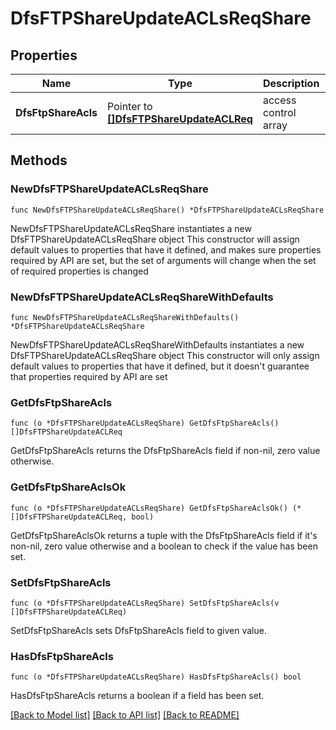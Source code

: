 # DfsFTPShareUpdateACLsReqShare

## Properties

Name | Type | Description | Notes
------------ | ------------- | ------------- | -------------
**DfsFtpShareAcls** | Pointer to [**[]DfsFTPShareUpdateACLReq**](DfsFTPShareUpdateACLReq.md) | access control array | [optional] 

## Methods

### NewDfsFTPShareUpdateACLsReqShare

`func NewDfsFTPShareUpdateACLsReqShare() *DfsFTPShareUpdateACLsReqShare`

NewDfsFTPShareUpdateACLsReqShare instantiates a new DfsFTPShareUpdateACLsReqShare object
This constructor will assign default values to properties that have it defined,
and makes sure properties required by API are set, but the set of arguments
will change when the set of required properties is changed

### NewDfsFTPShareUpdateACLsReqShareWithDefaults

`func NewDfsFTPShareUpdateACLsReqShareWithDefaults() *DfsFTPShareUpdateACLsReqShare`

NewDfsFTPShareUpdateACLsReqShareWithDefaults instantiates a new DfsFTPShareUpdateACLsReqShare object
This constructor will only assign default values to properties that have it defined,
but it doesn't guarantee that properties required by API are set

### GetDfsFtpShareAcls

`func (o *DfsFTPShareUpdateACLsReqShare) GetDfsFtpShareAcls() []DfsFTPShareUpdateACLReq`

GetDfsFtpShareAcls returns the DfsFtpShareAcls field if non-nil, zero value otherwise.

### GetDfsFtpShareAclsOk

`func (o *DfsFTPShareUpdateACLsReqShare) GetDfsFtpShareAclsOk() (*[]DfsFTPShareUpdateACLReq, bool)`

GetDfsFtpShareAclsOk returns a tuple with the DfsFtpShareAcls field if it's non-nil, zero value otherwise
and a boolean to check if the value has been set.

### SetDfsFtpShareAcls

`func (o *DfsFTPShareUpdateACLsReqShare) SetDfsFtpShareAcls(v []DfsFTPShareUpdateACLReq)`

SetDfsFtpShareAcls sets DfsFtpShareAcls field to given value.

### HasDfsFtpShareAcls

`func (o *DfsFTPShareUpdateACLsReqShare) HasDfsFtpShareAcls() bool`

HasDfsFtpShareAcls returns a boolean if a field has been set.


[[Back to Model list]](../README.md#documentation-for-models) [[Back to API list]](../README.md#documentation-for-api-endpoints) [[Back to README]](../README.md)


